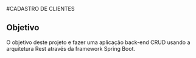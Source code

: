 #CADASTRO DE CLIENTES
<h2>Objetivo</h2>
O objetivo deste projeto e fazer uma aplicação back-end CRUD usando a arquitetura Rest através da framework Spring Boot.

